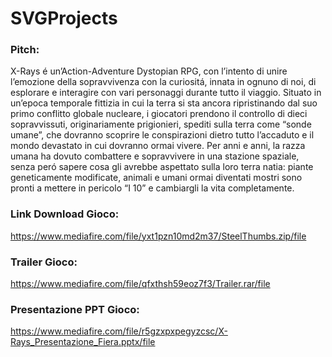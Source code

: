 # SVGProjects

### Pitch:
X-Rays é un’Action-Adventure Dystopian RPG, con l’intento di unire l’emozione della sopravvivenza con la curiositá, innata in ognuno di noi, di esplorare e interagire con vari personaggi durante tutto il viaggio.
Situato in un’epoca temporale fittizia in cui la terra si sta ancora ripristinando dal suo primo conflitto globale nucleare, i giocatori prendono il controllo di dieci sopravvissuti, originariamente prigionieri, spediti sulla terra come “sonde umane”, che dovranno scoprire le conspirazioni dietro tutto l’accaduto e il mondo devastato in cui dovranno ormai vivere.
Per anni e anni, la razza umana ha dovuto combattere e sopravvivere in una stazione spaziale, senza peró sapere cosa gli avrebbe aspettato sulla loro terra natia: piante geneticamente modificate, animali e umani ormai diventati mostri sono pronti a mettere in pericolo “I 10” e cambiargli la vita completamente.

### Link Download Gioco:
https://www.mediafire.com/file/yxt1pzn10md2m37/SteelThumbs.zip/file

### Trailer Gioco: 
https://www.mediafire.com/file/qfxthsh59eoz7f3/Trailer.rar/file

### Presentazione PPT Gioco:
https://www.mediafire.com/file/r5gzxpxpegyzcsc/X-Rays_Presentazione_Fiera.pptx/file
